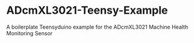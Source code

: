 # ADcmXL3021-Teensy-Example
A boilerplate Teensyduino example for the ADcmXL3021 Machine Health Monitoring Sensor
